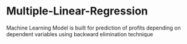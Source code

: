 # Multiple-Linear-Regression
Machine Learning Model is built for prediction of profits depending on dependent variables using backward elimination technique
